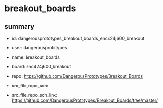 # breakout_boards
 
## summary 
* id: dangerousprototypes_breakout_boards_enc424j600_breakout
* user: dangerousprototypes
* name: breakout_boards
* board: enc424j600_breakout
* repo: https://github.com/DangerousPrototypes/Breakout_Boards



* src_file_repo_sch: 
* src_file_repo_sch_link: https://github.com/DangerousPrototypes/Breakout_Boards/tree/master/






